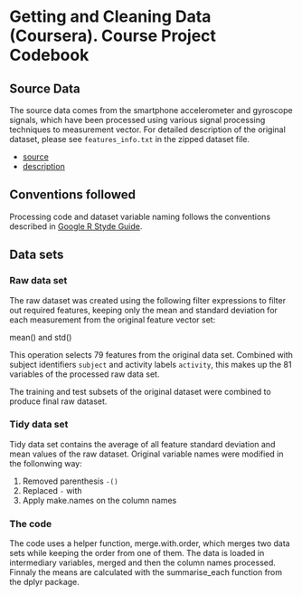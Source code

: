 Getting and Cleaning Data (Coursera). Course Project Codebook
==============================================================

## Source Data

The source data comes from the smartphone accelerometer and gyroscope signals, 
which have been processed using various signal processing techniques to measurement vector. 
For detailed description of the original dataset, please see `features_info.txt` in
the zipped dataset file.

- [source](https://d396qusza40orc.cloudfront.net/getdata%2Fprojectfiles%2FUCI%20HAR%20Dataset.zip) 
- [description](http://archive.ics.uci.edu/ml/datasets/Human+Activity+Recognition+Using+Smartphones)


## Conventions followed

Processing code and dataset variable naming follows the conventions described in 
[Google R Styde Guide](http://google-styleguide.googlecode.com/svn/trunk/Rguide.xml).

## Data sets

### Raw data set

The raw dataset was created using the following filter expressions to filter out required
features, keeping only the mean and standard deviation for each measurement
from the original feature vector set:

mean() and std()

This operation selects 79 features from the original data set.
Combined with subject identifiers `subject` and activity labels `activity`, this makes up the
81 variables of the processed raw data set.

The training and test subsets of the original dataset were combined to produce final raw dataset.

### Tidy data set

Tidy data set contains the average of all feature standard deviation and mean values of the raw dataset. 
Original variable names were modified in the follonwing way:

 1. Removed parenthesis `-()`
 2. Replaced `-` with ` `
 3. Apply  make.names on the column names
 
### The code
The code uses a helper function, merge.with.order, which merges two data sets while keeping the order from one of them.
The data is loaded in intermediary variables, merged and then the column names processed.
Finnaly the means are calculated with the summarise_each function from the dplyr package.